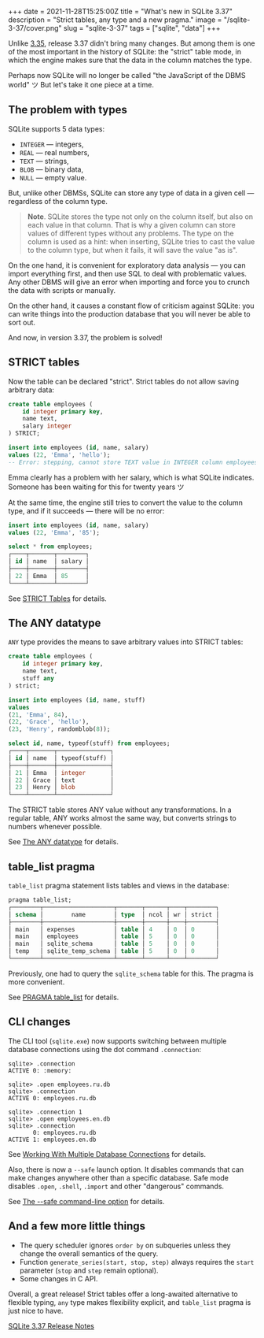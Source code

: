 +++
date = 2021-11-28T15:25:00Z
title = "What's new in SQLite 3.37"
description = "Strict tables, any type and a new pragma."
image = "/sqlite-3-37/cover.png"
slug = "sqlite-3-37"
tags = ["sqlite", "data"]
+++

Unlike [3.35](/sqlite-3-35/), release 3.37 didn't bring many changes. But among them is one of the most important in the history of SQLite: the "strict" table mode, in which the engine makes sure that the data in the column matches the type.

Perhaps now SQLite will no longer be called "the JavaScript of the DBMS world" ツ But let's take it one piece at a time.

## The problem with types

SQLite supports 5 data types:

-   `INTEGER` — integers,
-   `REAL` — real numbers,
-   `TEXT` — strings,
-   `BLOB` — binary data,
-   `NULL` — empty value.

But, unlike other DBMSs, SQLite can store any type of data in a given cell — regardless of the column type.

> **Note**. SQLite stores the type not only on the column itself, but also on each value in that column. That is why a given column can store values of different types without any problems. The type on the column is used as a hint: when inserting, SQLite tries to cast the value to the column type, but when it fails, it will save the value "as is".

On the one hand, it is convenient for exploratory data analysis — you can import everything first, and then use SQL to deal with problematic values. Any other DBMS will give an error when importing and force you to crunch the data with scripts or manually.

On the other hand, it causes a constant flow of criticism against SQLite: you can write things into the production database that you will never be able to sort out.

And now, in version 3.37, the problem is solved!

## STRICT tables

Now the table can be declared "strict". Strict tables do not allow saving arbitrary data:

```sql
create table employees (
    id integer primary key,
    name text,
    salary integer
) STRICT;
```

```sql
insert into employees (id, name, salary)
values (22, 'Emma', 'hello');
-- Error: stepping, cannot store TEXT value in INTEGER column employees.salary (19)
```

Emma clearly has a problem with her salary, which is what SQLite indicates. Someone has been waiting for this for twenty years ツ

At the same time, the engine still tries to convert the value to the column type, and if it succeeds — there will be no error:

```sql
insert into employees (id, name, salary)
values (22, 'Emma', '85');

select * from employees;
┌────┬───────┬────────┐
│ id │ name  │ salary │
├────┼───────┼────────┤
│ 22 │ Emma  │ 85     │
└────┴───────┴────────┘
```

See [STRICT Tables](https://sqlite.org/stricttables.html) for details.

## The ANY datatype

`ANY` type provides the means to save arbitrary values into STRICT tables:

```sql
create table employees (
    id integer primary key,
    name text,
    stuff any
) strict;

insert into employees (id, name, stuff)
values
(21, 'Emma', 84),
(22, 'Grace', 'hello'),
(23, 'Henry', randomblob(8));

select id, name, typeof(stuff) from employees;
┌────┬───────┬───────────────┐
│ id │ name  │ typeof(stuff) │
├────┼───────┼───────────────┤
│ 21 │ Emma  │ integer       │
│ 22 │ Grace │ text          │
│ 23 │ Henry │ blob          │
└────┴───────┴───────────────┘
```

The STRICT table stores ANY value without any transformations. In a regular table, ANY works almost the same way, but converts strings to numbers whenever possible.

See [The ANY datatype](https://sqlite.org/stricttables.html#the_any_datatype) for details.

## table_list pragma

`table_list` pragma statement lists tables and views in the database:

```sql
pragma table_list;
┌────────┬────────────────────┬───────┬──────┬────┬────────┐
│ schema │        name        │ type  │ ncol │ wr │ strict │
├────────┼────────────────────┼───────┼──────┼────┼────────┤
│ main   │ expenses           │ table │ 4    │ 0  │ 0      │
│ main   │ employees          │ table │ 5    │ 0  │ 0      │
│ main   │ sqlite_schema      │ table │ 5    │ 0  │ 0      │
│ temp   │ sqlite_temp_schema │ table │ 5    │ 0  │ 0      │
└────────┴────────────────────┴───────┴──────┴────┴────────┘
```

Previously, one had to query the `sqlite_schema` table for this. The pragma is more convenient.

See [PRAGMA table_list](https://sqlite.org/pragma.html#pragma_table_list) for details.

## CLI changes

The CLI tool (`sqlite.exe`) now supports switching between multiple database connections using the dot command `.connection`:

```
sqlite> .connection
ACTIVE 0: :memory:
```

```
sqlite> .open employees.ru.db
sqlite> .connection
ACTIVE 0: employees.ru.db
```

```
sqlite> .connection 1
sqlite> .open employees.en.db
sqlite> .connection
       0: employees.ru.db
ACTIVE 1: employees.en.db
```

See [Working With Multiple Database Connections](https://sqlite.org/cli.html#dotconn) for details.

Also, there is now a `--safe` launch option. It disables commands that can make changes anywhere other than a specific database. Safe mode disables `.open`, `.shell`, `.import` and other "dangerous" commands.

See [The --safe command-line option](https://sqlite.org/cli.html#safemode) for details.

## And a few more little things

-   The query scheduler ignores `order by` on subqueries unless they change the overall semantics of the query.
-   Function `generate_series(start, stop, step)` always requires the `start` parameter (`stop` and `step` remain optional).
-   Some changes in C API.

Overall, a great release! Strict tables offer a long-awaited alternative to flexible typing, `any` type makes flexibility explicit, and `table_list` pragma is just nice to have.

[SQLite 3.37 Release Notes](https://sqlite.org/releaselog/3_37_0.html)
